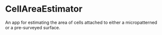 # CellAreaEstimator
An app for estimating the area of cells attached to either a micropatterned or a pre-surveyed surface.
